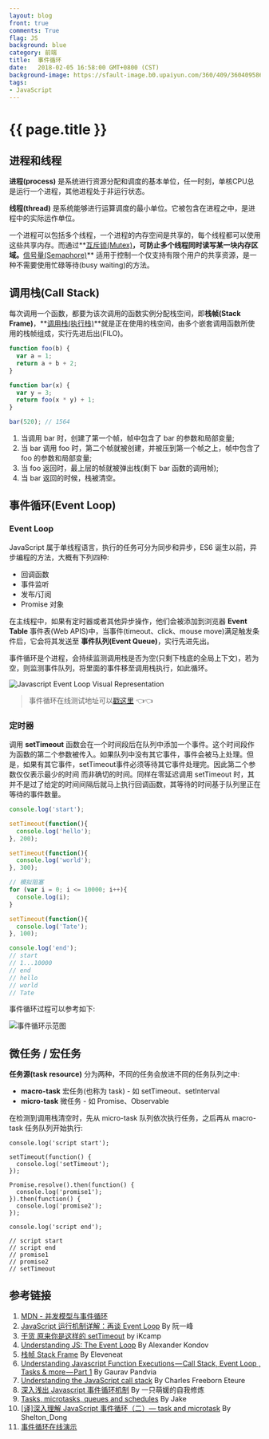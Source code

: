 ```yaml
---
layout: blog
front: true
comments: True
flag: JS
background: blue
category: 前端
title:  事件循环
date:   2018-02-05 16:58:00 GMT+0800 (CST)
background-image: https://sfault-image.b0.upaiyun.com/360/409/3604095867-59a67ae56079d_articlex
tags:
- JavaScript
---
```

# {{ page.title }}

## 进程和线程

**进程(process)** 是系统进行资源分配和调度的基本单位，任一时刻，单核CPU总是运行一个进程，其他进程处于非运行状态。

**线程(thread)** 是系统能够进行运算调度的最小单位。它被包含在进程之中，是进程中的实际运作单位。

一个进程可以包括多个线程，一个进程的内存空间是共享的，每个线程都可以使用这些共享内存。而通过**[互斥锁(Mutex)](https://zh.wikipedia.org/wiki/%E4%BA%92%E6%96%A5%E9%94%81)**，可防止多个线程同时读写某一块内存区域。**[信号量(Semaphore)](https://zh.wikipedia.org/wiki/%E4%BF%A1%E8%99%9F%E6%A8%99)** 适用于控制一个仅支持有限个用户的共享资源，是一种不需要使用忙碌等待(busy waiting)的方法。

## 调用栈(Call Stack)

每次调用一个函数，都要为该次调用的函数实例分配栈空间，即**栈帧(Stack Frame)**，**[调用栈(执行栈)](https://zh.wikipedia.org/wiki/%E5%91%BC%E5%8F%AB%E5%A0%86%E7%96%8A)**就是正在使用的栈空间，由多个嵌套调用函数所使用的栈帧组成，实行先进后出(FILO)。

```js
function foo(b) {
  var a = 1;
  return a + b + 2;
}

function bar(x) {
  var y = 3;
  return foo(x * y) + 1;
}

bar(520); // 1564
```

1. 当调用 bar 时，创建了第一个帧，帧中包含了 bar 的参数和局部变量;
1. 当 bar 调用 foo 时，第二个帧就被创建，并被压到第一个帧之上，帧中包含了 foo 的参数和局部变量;
1. 当 foo 返回时，最上层的帧就被弹出栈(剩下 bar 函数的调用帧);
1. 当 bar 返回的时候，栈被清空。

## 事件循环(Event Loop)

### Event Loop

JavaScript 属于单线程语言，执行的任务可分为同步和异步，ES6 诞生以前，异步编程的方法，大概有下列四种:

* 回调函数
* 事件监听
* 发布/订阅
* Promise 对象

在主线程中，如果有定时器或者其他异步操作，他们会被添加到浏览器 **Event Table** 事件表(Web APIS)中，当事件(timeout、click、mouse move)满足触发条件后，它会将其发送至 **事件队列(Event Queue)**，实行先进先出。

事件循环是个进程，会持续监测调用栈是否为空(只剩下栈底的全局上下文)，若为空，则监测事件队列，将里面的事件移至调用栈执行，如此循环。

![Javascript Event Loop Visual Representation](https://cdn-images-1.medium.com/max/1600/1*-MMBHKy_ZxCrouecRqvsBg.png)

> 事件循环在线测试地址可以[戳这里](http://latentflip.com/loupe/?code=JC5vbignYnV0dG9uJywgJ2NsaWNrJywgZnVuY3Rpb24gb25DbGljaygpIHsKICAgIHNldFRpbWVvdXQoZnVuY3Rpb24gdGltZXIoKSB7CiAgICAgICAgY29uc29sZS5sb2coJ1lvdSBjbGlja2VkIHRoZSBidXR0b24hJyk7ICAgIAogICAgfSwgMjAwMCk7Cn0pOwoKY29uc29sZS5sb2coIkhpISIpOwoKc2V0VGltZW91dChmdW5jdGlvbiB0aW1lb3V0KCkgewogICAgY29uc29sZS5sb2coIkNsaWNrIHRoZSBidXR0b24hIik7Cn0sIDUwMDApOwoKY29uc29sZS5sb2coIldlbGNvbWUgdG8gbG91cGUuIik7!!!PGJ1dHRvbj5DbGljayBtZSE8L2J1dHRvbj4%3D) 👈👈

### 定时器

调用 **setTimeout** 函数会在一个时间段后在队列中添加一个事件。这个时间段作为函数的第二个参数被传入。如果队列中没有其它事件，事件会被马上处理。但是，如果有其它事件，setTimeout事件必须等待其它事件处理完。因此第二个参数仅仅表示最少的时间 而非确切的时间。同样在零延迟调用 setTimeout 时，其并不是过了给定的时间间隔后就马上执行回调函数，其等待的时间基于队列里正在等待的事件数量。

```js
console.log('start');

setTimeout(function(){
  console.log('hello');
}, 200);

setTimeout(function(){
  console.log('world');
}, 300);

// 模拟阻塞
for (var i = 0; i <= 10000; i++){
  console.log(i);
}

setTimeout(function(){
  console.log('Tate');
}, 100);

console.log('end');
// start
// 1...10000
// end
// hello
// world
// Tate
```

事件循环过程可以参考如下:

![事件循环示范图](https://sfault-image.b0.upaiyun.com/360/409/3604095867-59a67ae56079d_articlex)

## 微任务 / 宏任务

**任务源(task resource)** 分为两种，不同的任务会放进不同的任务队列之中:

* **macro-task** 宏任务(也称为 task) - 如 setTimeout、setInterval
* **micro-task** 微任务 - 如 Promise、Observable

在检测到调用栈清空时，先从 micro-task 队列依次执行任务，之后再从 macro-task 任务队列开始执行:

<script async src="//jsfiddle.net/Tate_Young/crgy67w0/embed/"></script>

```JS
console.log('script start');

setTimeout(function() {
  console.log('setTimeout');
});

Promise.resolve().then(function() {
  console.log('promise1');
}).then(function() {
  console.log('promise2');
});

console.log('script end');

// script start
// script end
// promise1
// promise2
// setTimeout
```

## 参考链接

1. [MDN - 并发模型与事件循环](https://developer.mozilla.org/zh-CN/docs/Web/JavaScript/EventLoop)
1. [JavaScript 运行机制详解：再谈 Event Loop](http://www.ruanyifeng.com/blog/2014/10/event-loop.html) By 阮一峰
1. [干货 原来你是这样的 setTimeout](https://segmentfault.com/a/1190000010929918) by iKcamp
1. [Understanding JS: The Event Loop](https://hackernoon.com/understanding-js-the-event-loop-959beae3ac40) By Alexander Kondov
1. [栈帧 Stack Frame](http://eleveneat.com/2015/07/11/Stack-Frame/) By Eleveneat
1. [Understanding Javascript Function Executions — Call Stack, Event Loop , Tasks & more — Part 1](https://medium.com/@gaurav.pandvia/understanding-javascript-function-executions-tasks-event-loop-call-stack-more-part-1-5683dea1f5ec) By Gaurav Pandvia
1. [Understanding the JavaScript call stack](https://medium.freecodecamp.org/understanding-the-javascript-call-stack-861e41ae61d4) By Charles Freeborn Eteure
1. [深入浅出 Javascript 事件循环机制](https://zhuanlan.zhihu.com/p/26229293) By 一只萌媛的自我修炼
1. [Tasks, microtasks, queues and schedules](https://jakearchibald.com/2015/tasks-microtasks-queues-and-schedules/) By Jake
1. [[译]深入理解 JavaScript 事件循环（二）— task and microtask](https://www.cnblogs.com/dong-xu/p/7000139.html) By Shelton_Dong
1. [事件循环在线演示](http://latentflip.com/loupe/?code=JC5vbignYnV0dG9uJywgJ2NsaWNrJywgZnVuY3Rpb24gb25DbGljaygpIHsKICAgIHNldFRpbWVvdXQoZnVuY3Rpb24gdGltZXIoKSB7CiAgICAgICAgY29uc29sZS5sb2coJ1lvdSBjbGlja2VkIHRoZSBidXR0b24hJyk7ICAgIAogICAgfSwgMjAwMCk7Cn0pOwoKY29uc29sZS5sb2coIkhpISIpOwoKc2V0VGltZW91dChmdW5jdGlvbiB0aW1lb3V0KCkgewogICAgY29uc29sZS5sb2coIkNsaWNrIHRoZSBidXR0b24hIik7Cn0sIDUwMDApOwoKY29uc29sZS5sb2coIldlbGNvbWUgdG8gbG91cGUuIik7!!!PGJ1dHRvbj5DbGljayBtZSE8L2J1dHRvbj4%3D)
